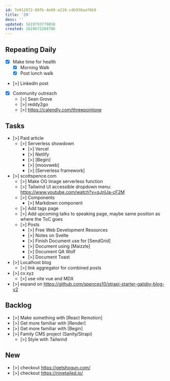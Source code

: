 ```yaml
---
id: 7e912872-00fb-4e69-a210-cdb938aaf6b9
title: '29'
desc: ''
updated: 1619793779850
created: 1619672288706
---
```


## Repeating Daily

- [x] Make time for health
  - [x] Morning Walk
  - [x] Post lunch walk
- [>] LinkedIn post
- [x] Community outreach
  - [>] Sean Grove
  - [>] reddy2go
  - [>] https://calendly.com/threepointone

## Tasks

- [>] Paid article
  - [>] Serverless showdown
    - [>] Vercel
    - [>] Netlify
    - [>] [Begin]
    - [>] [moovweb]
    - [>] [Serverless framework]
- [>] scottspence.com
  - [>] Make OG Image serverless function
  - [>] Tailwind UI accessible dropdown menu:
    https://www.youtube.com/watch?v=qJnIJa-cF2M
  - [>] Components
    - [>] Markdown component
  - [>] Add tags page
  - [>] Add upcoming talks to speaking page, maybe same position as
    where the ToC goes
  - [>] Posts
    - [>] Free Web Development Resources
    - [>] Notes on Svelte
    - [>] Finish Document use for [SendGrid]
    - [>] Document using [Maizzle]
    - [>] Document QA Wolf
    - [>] Document Toast
- [>] Localhost blog
  - [>] link aggregator for combined posts
- [>] cv.xyz
  - [>] use vite vue and MDX
- [>] expand on
  https://github.com/spences10/strapi-starter-gatsby-blog-v2

## Backlog

- [>] Make something with [React Remotion]
- [>] Get more familiar with [Render]
- [>] Get more familiar with [Begin]
- [>] Family CMS project (Sanity/Strapi)
  - [>] Style with Tailwind

## New

- [>] checkout https://getshogun.com/
- [>] checkout https://ninetailed.io/

<!-- Links -->
